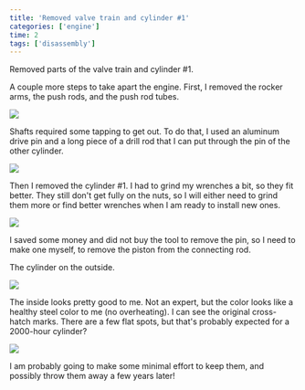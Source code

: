 ```yaml
---
title: 'Removed valve train and cylinder #1'
categories: ['engine']
time: 2
tags: ['disassembly']
---
```


Removed parts of the valve train and cylinder #1.

<!-- more -->

A couple more steps to take apart the engine. First, I removed the rocker arms, the push rods, and the push rod tubes.

![](0-removing-rocker-arm-shaft.jpeg)

Shafts required some tapping to get out. To do that, I used an aluminum drive pin and a long piece of a drill rod that I can put through the pin of the other cylinder.

![](1-rocker-arms-removed.jpeg)

Then I removed the cylinder #1. I had to grind my wrenches a bit, so they fit better. They still don't get fully on the nuts, so I will either need to grind them more or find better wrenches when I am ready to install new ones.

![](2-cylinder-removed.jpeg)

I saved some money and did not buy the tool to remove the pin, so I need to make one myself, to remove the piston from the connecting rod.

The cylinder on the outside.

![](3-the-cylinder.jpeg)

The inside looks pretty good to me. Not an expert, but the color looks like a healthy steel color to me (no overheating). I can see the original cross-hatch marks. There are a few flat spots, but that's probably expected for a 2000-hour cylinder?

![](4-inside-the-cylinder.jpeg)

I am probably going to make some minimal effort to keep them, and possibly throw them away a few years later!
